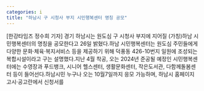 ```yaml
---
categories: i
title: "하남시 구 시청사 부지 시민행복센터 명칭 공모"
---
```

[한강타임즈 정수희 기자] 경기 하남시는 원도심 구 시청사 부지에 지어질 (가칭)하남 시민행복센터의 명칭을 공모한다고 26일 밝혔다.하남 시민행복센터는 원도심 주민들에게 다양한 문화·체육·복지서비스 등을 제공하기 위해 덕풍동 426-10번지 일원에 조성되는 복합시설이라고 구는 설명했다.지난 4월 착공, 오는 2024년 준공될 예정인 시민행복센터에는 수영장과 푸드뱅크, 시니어 헬스센터, 생활문화센터, 작은도서관, 다함께돌봄센터 등이 들어선다.하남시민 누구나 오는 10월7일까지 응모 가능하며, 하남시 홈페이지 고시·공고란에서 신청서를
